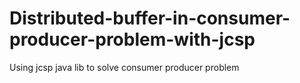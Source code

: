 # Distributed-buffer-in-consumer-producer-problem-with-jcsp
Using jcsp java lib to solve consumer producer problem
